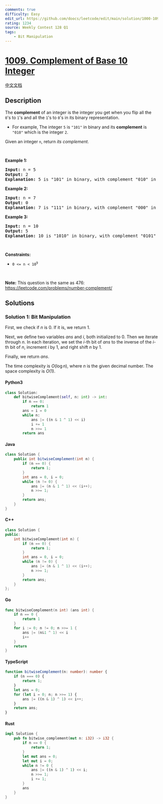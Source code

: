 ```yaml
---
comments: true
difficulty: Easy
edit_url: https://github.com/doocs/leetcode/edit/main/solution/1000-1099/1009.Complement%20of%20Base%2010%20Integer/README_EN.md
rating: 1234
source: Weekly Contest 128 Q1
tags:
    - Bit Manipulation
---
```


<!-- problem:start -->

# [1009. Complement of Base 10 Integer](https://leetcode.com/problems/complement-of-base-10-integer)

[中文文档](/solution/1000-1099/1009.Complement%20of%20Base%2010%20Integer/README.md)

## Description

<!-- description:start -->

<p>The <strong>complement</strong> of an integer is the integer you get when you flip all the <code>0</code>&#39;s to <code>1</code>&#39;s and all the <code>1</code>&#39;s to <code>0</code>&#39;s in its binary representation.</p>

<ul>
	<li>For example, The integer <code>5</code> is <code>&quot;101&quot;</code> in binary and its <strong>complement</strong> is <code>&quot;010&quot;</code> which is the integer <code>2</code>.</li>
</ul>

<p>Given an integer <code>n</code>, return <em>its complement</em>.</p>

<p>&nbsp;</p>
<p><strong class="example">Example 1:</strong></p>

<pre>
<strong>Input:</strong> n = 5
<strong>Output:</strong> 2
<strong>Explanation:</strong> 5 is &quot;101&quot; in binary, with complement &quot;010&quot; in binary, which is 2 in base-10.
</pre>

<p><strong class="example">Example 2:</strong></p>

<pre>
<strong>Input:</strong> n = 7
<strong>Output:</strong> 0
<strong>Explanation:</strong> 7 is &quot;111&quot; in binary, with complement &quot;000&quot; in binary, which is 0 in base-10.
</pre>

<p><strong class="example">Example 3:</strong></p>

<pre>
<strong>Input:</strong> n = 10
<strong>Output:</strong> 5
<strong>Explanation:</strong> 10 is &quot;1010&quot; in binary, with complement &quot;0101&quot; in binary, which is 5 in base-10.
</pre>

<p>&nbsp;</p>
<p><strong>Constraints:</strong></p>

<ul>
	<li><code>0 &lt;= n &lt; 10<sup>9</sup></code></li>
</ul>

<p>&nbsp;</p>
<p><strong>Note:</strong> This question is the same as 476: <a href="https://leetcode.com/problems/number-complement/" target="_blank">https://leetcode.com/problems/number-complement/</a></p>

<!-- description:end -->

## Solutions

<!-- solution:start -->

### Solution 1: Bit Manipulation

First, we check if $n$ is $0$. If it is, we return $1$.

Next, we define two variables $\textit{ans}$ and $i$, both initialized to $0$. Then we iterate through $n$. In each iteration, we set the $i$-th bit of $\textit{ans}$ to the inverse of the $i$-th bit of $n$, increment $i$ by $1$, and right shift $n$ by $1$.

Finally, we return $\textit{ans}$.

The time complexity is $O(\log n)$, where $n$ is the given decimal number. The space complexity is $O(1)$.

<!-- tabs:start -->

#### Python3

```python
class Solution:
    def bitwiseComplement(self, n: int) -> int:
        if n == 0:
            return 1
        ans = i = 0
        while n:
            ans |= ((n & 1 ^ 1) << i)
            i += 1
            n >>= 1
        return ans
```

#### Java

```java
class Solution {
    public int bitwiseComplement(int n) {
        if (n == 0) {
            return 1;
        }
        int ans = 0, i = 0;
        while (n != 0) {
            ans |= (n & 1 ^ 1) << (i++);
            n >>= 1;
        }
        return ans;
    }
}
```

#### C++

```cpp
class Solution {
public:
    int bitwiseComplement(int n) {
        if (n == 0) {
            return 1;
        }
        int ans = 0, i = 0;
        while (n != 0) {
            ans |= (n & 1 ^ 1) << (i++);
            n >>= 1;
        }
        return ans;
    }
};
```

#### Go

```go
func bitwiseComplement(n int) (ans int) {
	if n == 0 {
		return 1
	}
	for i := 0; n != 0; n >>= 1 {
		ans |= (n&1 ^ 1) << i
		i++
	}
	return
}
```

#### TypeScript

```ts
function bitwiseComplement(n: number): number {
    if (n === 0) {
        return 1;
    }
    let ans = 0;
    for (let i = 0; n; n >>= 1) {
        ans |= ((n & 1) ^ 1) << i++;
    }
    return ans;
}
```

#### Rust

```rust
impl Solution {
    pub fn bitwise_complement(mut n: i32) -> i32 {
        if n == 0 {
            return 1;
        }
        let mut ans = 0;
        let mut i = 0;
        while n != 0 {
            ans |= ((n & 1) ^ 1) << i;
            n >>= 1;
            i += 1;
        }
        ans
    }
}
```

<!-- tabs:end -->

<!-- solution:end -->

<!-- problem:end -->
